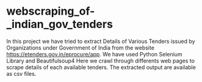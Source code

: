 # webscraping_of-_indian_gov_tenders
In this project we have tried to extract Details of Various Tenders issued by Organizations under Government of India from the website https://etenders.gov.in/eprocure/app. We have used Python Selenium Library and Beautifulsoup4
Here we crawl through differents web pages to scrape details of each available tenders. The extracted output are available as csv files.
